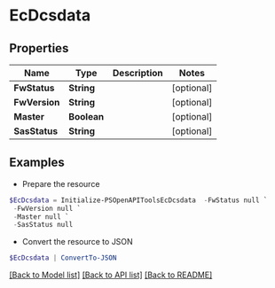 # EcDcsdata
## Properties

Name | Type | Description | Notes
------------ | ------------- | ------------- | -------------
**FwStatus** | **String** |  | [optional] 
**FwVersion** | **String** |  | [optional] 
**Master** | **Boolean** |  | [optional] 
**SasStatus** | **String** |  | [optional] 

## Examples

- Prepare the resource
```powershell
$EcDcsdata = Initialize-PSOpenAPIToolsEcDcsdata  -FwStatus null `
 -FwVersion null `
 -Master null `
 -SasStatus null
```

- Convert the resource to JSON
```powershell
$EcDcsdata | ConvertTo-JSON
```

[[Back to Model list]](../README.md#documentation-for-models) [[Back to API list]](../README.md#documentation-for-api-endpoints) [[Back to README]](../README.md)

